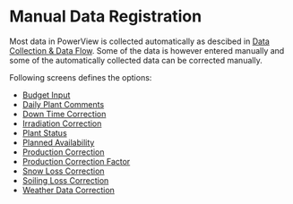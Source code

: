 # Manual Data Registration

Most data in PowerView is collected automatically as descibed in [Data Collection & Data Flow](../../data_collection/README.md).
Some of the data is however entered manually and some of the automatically collected data can be corrected manually.

Following screens defines the options:
- [Budget Input](budget_input.md)
- [Daily Plant Comments](daily_plant_comments.md)
- [Down Time Correction](down_time_correction.md)
- [Irradiation Correction](irradiation_correction.md)
- [Plant Status](plant_status.md)
- [Planned Availability](planned_availability.md)
- [Production Correction](production_correction.md)
- [Production Correction Factor](production_correction_factor.md)
- [Snow Loss Correction](snow_loss_correction.md)
- [Soiling Loss Correction](soiling_loss_correction.md)
- [Weather Data Correction](weather_data_correction.md)
